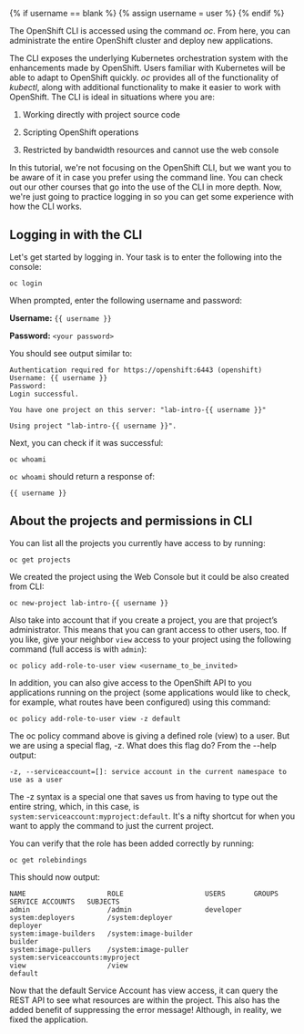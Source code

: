 
{% if username == blank %}
  {% assign username = user %}
{% endif %}

The OpenShift CLI is accessed using the command _oc_. From here, you can administrate the entire OpenShift cluster and deploy new applications.

The CLI exposes the underlying Kubernetes orchestration system with the enhancements made by OpenShift. Users familiar with Kubernetes will be able to adapt to OpenShift quickly. _oc_ provides all of the functionality of _kubectl_, along with additional functionality to make it easier to work with OpenShift. The CLI is ideal in situations where you are:

1) Working directly with project source code

2) Scripting OpenShift operations

3) Restricted by bandwidth resources and cannot use the web console

In this tutorial, we're not focusing on the OpenShift CLI, but we want you to be aware of it in case you prefer using the command line. You can check out our other courses that go into the use of the CLI in more depth. Now, we're just going to practice logging in so you can get some experience with how the CLI works.

## Logging in with the CLI
Let's get started by logging in. Your task is to enter the following into the console:

```execute
oc login
```

When prompted, enter the following username and password:

**Username:** `{{ username }}`

**Password:** `<your password>`


You should see output similar to:

```
Authentication required for https://openshift:6443 (openshift)
Username: {{ username }}
Password:
Login successful.

You have one project on this server: "lab-intro-{{ username }}"

Using project "lab-intro-{{ username }}".
```


Next, you can check if it was successful:

```execute
oc whoami
```

`oc whoami` should return a response of:

`{{ username }}`


## About the projects and permissions in CLI

You can list all the projects you currently have access to by running:

```execute
oc get projects
```

We created the project using the Web Console but it could be also created from CLI:

```
oc new-project lab-intro-{{ username }}
```

Also take into account that if you create a project, you are that project’s administrator. This means that you can grant access to other users, too. If you like, give your neighbor `view` access to your project using the following command (full access is with `admin`):

```
oc policy add-role-to-user view <username_to_be_invited>
```

In addition, you can also give access to the OpenShift API to you applications running on the project (some applications would like to check, for example, what routes have been configured) using this command:

```
oc policy add-role-to-user view -z default
```

The oc policy command above is giving a defined role (view) to a user. But we are using a special flag, -z. What does this flag do? From the --help output:

```
-z, --serviceaccount=[]: service account in the current namespace to use as a user
```

The -z syntax is a special one that saves us from having to type out the entire string, which, in this case, is `system:serviceaccount:myproject:default`. It's a nifty shortcut for when you want to apply the command to just the current project.

You can verify that the role has been added correctly by running:

```execute
oc get rolebindings
```

This should now output:

```
NAME                    ROLE                    USERS       GROUPS                             SERVICE ACCOUNTS   SUBJECTS
admin                   /admin                  developer
system:deployers        /system:deployer                                                       deployer
system:image-builders   /system:image-builder                                                  builder
system:image-pullers    /system:image-puller                system:serviceaccounts:myproject
view                    /view                                                                  default
```

Now that the default Service Account has view access, it can query the REST API to see what resources are within the project. This also has the added benefit of suppressing the error message! Although, in reality, we fixed the application.
